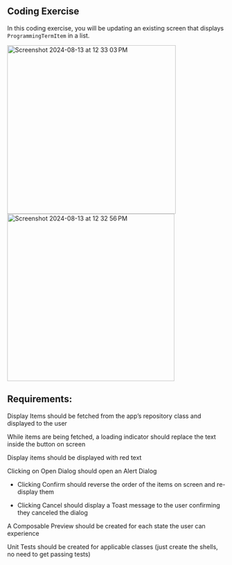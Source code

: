 ## Coding Exercise

In this coding exercise, you will be updating an existing screen that displays `ProgrammingTermItem` in a list.

<img width="389" alt="Screenshot 2024-08-13 at 12 33 03 PM" src="https://github.com/user-attachments/assets/ec9ba267-95e9-4d31-8302-7556debfc745">

<img width="386" alt="Screenshot 2024-08-13 at 12 32 56 PM" src="https://github.com/user-attachments/assets/fc3df92c-ce3c-464c-849a-25149c604657">


## Requirements:

Display Items should be fetched from the app’s repository class and displayed to the user

While items are being fetched, a loading indicator should replace the text inside the button on screen

Display items should be displayed with red text

Clicking on Open Dialog should open an Alert Dialog

* Clicking Confirm should reverse the order of the items on screen and re-display them

* Clicking Cancel should display a Toast message to the user confirming they canceled the dialog

A Composable Preview should be created for each state the user can experience

Unit Tests should be created for applicable classes (just create the shells, no need to get passing tests)
